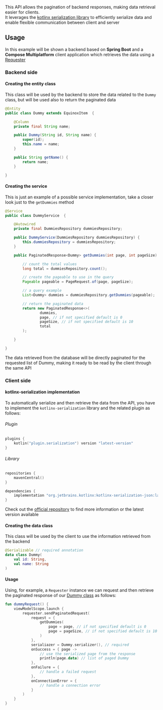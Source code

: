 This API allows the pagination of backend responses, making data retrieval easier for clients.  
It leverages the [kotlinx serialization library](https://github.com/Kotlin/kotlinx.serialization/tree/master)
to efficiently serialize data and enable flexible communication between client and server

## Usage

In this example will be shown a backend based on **Spring Boot** and a **Compose Multiplatform** client application which
retrieves the data using a [Requester](Requester.md)

### Backend side

#### Creating the entity class

This class will be used by the backend to store the data related to the `Dummy` class, but will be used also to return 
the paginated data

```java
@Entity
public class Dummy extends EquinoxItem  {

    @Column
    private final String name;

    public Dummy(String id, String name) {
        super(id);
        this.name = name;
    }

    public String getName() {
        return name;
    }

}
```

#### Creating the service

This is just an example of a possible service implementation, take a closer look just to the `getDummies` method

```java
@Service
public class DummyService  {

    @Autowired
    private final DummiesRepository dummiesRepository;

    public DummyService(DummiesRepository dummiesRepository) {
        this.dummiesRepository = dummiesRepository;
    }

    public PaginatedResponse<Dummy> getDummies(int page, int pageSize) {

        // count the total values
        long total = dummiesRepository.count();

        // create the pageable to use in the query
        Pageable pageable = PageRequest.of(page, pageSize);

        // a query example
        List<Dummy> dummies = dummiesRepository.getDummies(pageable);

        // return the paginated data
        return new PaginatedResponse<>(
                dummies,
                page, // if not specified default is 0
                pageSize, // if not specified default is 10
                total
        );

    }

}
```

The data retrieved from the database will be directly paginated for the requested list of Dummy, making it ready to be 
read by the client through the same API

### Client side

#### kotlinx-serialization implementation

To automatically serialize and then retrieve the data from the API, you have to implement the `kotlinx-serialization` library
and the related plugin as follows:

###### Plugin

```kotlin
plugins {
    kotlin("plugin.serialization") version "latest-version"
}
```

###### Library

```kotlin
repositories {
    mavenCentral()
}

dependencies {
    implementation "org.jetbrains.kotlinx:kotlinx-serialization-json:latest-version"
}
```

Check out the [official repository](https://github.com/Kotlin/kotlinx.serialization/tree/master) to find more information
or the latest version available

#### Creating the data class

This class will be used by the client to use the information retrieved from the backend

```kotlin
@Serializable // required annotation
data class Dummy(
    val id: String,
    val name: String
)
```

#### Usage

Using, for example, a `Requester` instance we can request and then retrieve the paginated response of our 
[Dummy class](#creating-the-data-class) as follows:

```kotlin
fun dummyRequest() {
    viewModelScope.launch {
        requester.sendPaginatedRequest(
            request = {
                getDummies(
                    page = page, // if not specified default is 0
                    page = pageSize, // if not specified default is 10
                )
            },
            serialiazer = Dummy.serializer(), // required
            onSuccess = { page ->
                // use the serialized page from the response
                println(page.data) // list of paged Dummy
            },
            onFailure = {
                // handle a failed request
            },
            onConnectionError = {
                // handle a connection error
            }
        )
    }
}
```